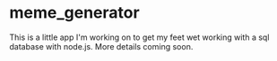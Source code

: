 # meme_generator


This is a little app I'm working on to get my feet wet working with a sql database with node.js. More details coming soon. 
